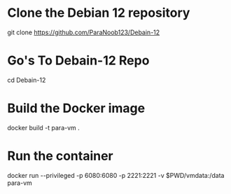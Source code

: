 # Clone the Debian 12 repository
git clone https://github.com/ParaNoob123/Debain-12
# Go's To Debain-12 Repo
cd Debain-12

# Build the Docker image
docker build -t para-vm .

# Run the container
docker run --privileged -p 6080:6080 -p 2221:2221 -v $PWD/vmdata:/data para-vm

